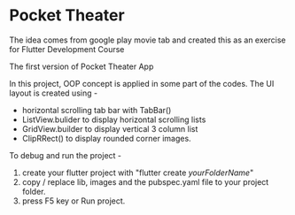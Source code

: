 # Pocket Theater
The idea comes from google play movie tab and created this as an exercise for Flutter Development Course

The first version of Pocket Theater App

In this project, OOP concept is applied in some part of the codes. 
The UI layout is created using - 
- horizontal scrolling tab bar with TabBar()
- ListView.bulider to display horizontal scrolling lists
- GridView.builder to display vertical 3 column list
- ClipRRect() to display rounded corner images.

To debug and run the project -

1. create your flutter project with "flutter create _yourFolderName_"
2. copy / replace lib, images and the pubspec.yaml file to your project folder.
3. press F5 key or Run project.
